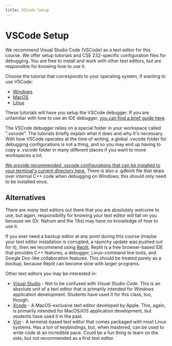 ```yaml
---
title: VSCode Setup
---
```


# VSCode Setup

We recommend Visual Studio Code (VSCode) as a text editor for this course. We offer setup tutorials and CSE 232-specific configuration files for debugging. You are free to install and work with other text editors, but are responsible for knowing how to use it.

Choose the tutorial that corresponds to your operating system, if wanting to use VSCode:
- [Windows](vscode_setup/windows.html)
- [MacOS](vscode_setup/macos.html)
- [Linux](vscode_setup/linux.html)

These tutorials will have you setup the VSCode debugger. If you are unfamiliar with how to use an IDE debugger, [you can find a brief guide here](debugging_guide.md).

The VSCode debugger relies on a special folder in your workspace called ".vscode". The tutorials briefly explain what it does and why it's necessary. With how VSCode operates at the time of writing, a global .vscode folder for debugging configurations is not a thing, and so you may end up having to copy a .vscode folder in many different places if you want to move workspaces a lot.

[We provide recommended .vscode configurations that can be installed to your terminal's current directory here.](https://github.com/CSE232-MSU/CSE232-VSCCONF) There is also a .gdbinit file that skips over internal C++ code when debugging on Windows; this should only need to be installed once.

## Alternatives

There are _many_ text editors out there that you are absolutely welcome to use, but again, responsibility for knowing your text editor will fall on you because we (Dr. Nahum and the TAs) may have no knowledge of how to use it. 

If you ever need a backup editor at any point during this course (maybe your text editor installation is corrupted, a raunchy update was pushed out for it), then we recommend using [Replit](https://replit.com/~). Replit is a free browser-based IDE that provides C++ features, a debugger, Linux-command line tools, and Google Doc-like collaboration features. This should be treated purely as a _backup_, because Replit can become slow with larger programs.

Other text editors you may be interested in:
- [Visual Studio](https://visualstudio.microsoft.com/) - Not to be confused with _Visual Studio Code_. This is an absolute unit of a text editor that is primarily intended for Windows application development. Students have used it for this class, too, though.
- [Xcode](https://developer.apple.com/xcode/) - A MacOS-exclusive text editor developed by Apple. This, again, is primarily intended for MacOS/iOS application development, but students have used it in the past.
- [Vim](https://www.vim.org/download.php) - A terminal-based text editor that comes packaged with most Linux systems. Has a _ton_ of keybindings, but, when mastered, can be used to write code at an incredible pace. Could be a fun thing to learn on the side, but not recommended as a first text editor.
